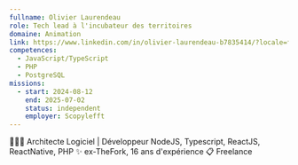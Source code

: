```yaml
---
fullname: Olivier Laurendeau
role: Tech lead à l'incubateur des territoires
domaine: Animation
link: https://www.linkedin.com/in/olivier-laurendeau-b7835414/?locale=fr_FR
competences:
  - JavaScript/TypeScript
  - PHP
  - PostgreSQL
missions:
  - start: 2024-08-12
    end: 2025-07-02
    status: independent
    employer: Scopylefft
---
```

👨🏻‍💻 Architecte Logiciel | Développeur NodeJS, Typescript, ReactJS, ReactNative, PHP ✨ ex-TheFork, 16 ans d'expérience 📋 Freelance